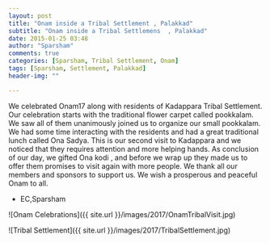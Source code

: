 ```yaml
---
layout: post
title: "Onam inside a Tribal Settlement , Palakkad"
subtitle: "Onam inside a Tribal Settlemens  , Palakkad"
date: 2015-01-25 03:48
author: "Sparsham"
comments: true
categories: [Sparsham, Tribal Settlement, Onam]
tags: [Sparsham, Settlement, Palakkad]
header-img: ""

---
```


We celebrated Onam17 along with residents of Kadappara Tribal Settlement. Our celebration starts with the traditional flower carpet called pookkalam. We saw all of them unanimously joined us to organize our small pookkalam. We had some time interacting with the residents and had a great traditional lunch called Ona Sadya. This is our second visit to Kadappara and we noticed that they requires attention and more helping hands. As conclusion of our day, we gifted Ona kodi , and before we wrap up they made us to offer them promises to visit again with more people. We thank all our members and sponsors to support us. We wish a prosperous and peaceful Onam to all.
- EC,Sparsham 

![Onam Celebrations]({{ site.url }}/images/2017/OnamTribalVisit.jpg)

![Tribal Settlement]({{ site.url }}/images/2017/TribalSettlement.jpg)



